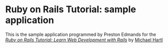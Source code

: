 # Ruby on Rails Tutorial: sample application

This is the sample application programmed by Preston Edmands for the
[*Ruby on Rails Tutorial:
Learn Web Development with Rails*](http://www.railstutorial.org/)
by [Michael Hartl](http://www.michaelhartl.com/)